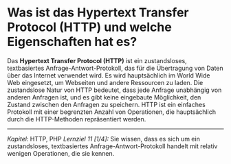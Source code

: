 # Was ist das Hypertext Transfer Protocol (HTTP) und welche Eigenschaften hat es?

Das **Hypertext Transfer Protocol (HTTP)** ist ein zustandsloses, textbasiertes Anfrage-Antwort-Protokoll, das für die Übertragung von Daten über das Internet verwendet wird. Es wird hauptsächlich im World Wide Web eingesetzt, um Webseiten und andere Ressourcen zu laden. Die zustandslose Natur von HTTP bedeutet, dass jede Anfrage unabhängig von anderen Anfragen ist, und es gibt keine eingebaute Möglichkeit, den Zustand zwischen den Anfragen zu speichern. HTTP ist ein einfaches Protokoll mit einer begrenzten Anzahl von Operationen, die hauptsächlich durch die HTTP-Methoden repräsentiert werden.

---

_Kapitel:_ HTTP, PHP
_Lernziel 11 \[1/4\]:_ Sie wissen, dass es sich um ein zustandsloses, textbasiertes Anfrage-Antwort-Protokoll handelt mit relativ wenigen Operationen, die sie kennen.
